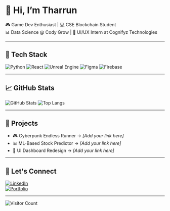 # 👋 Hi, I’m Tharrun

🎮 Game Dev Enthusiast | 💻 CSE Blockchain Student  
📊 Data Science @ Cody Grow | 🎨 UI/UX Intern at Cognifyz Technologies  

---

## 🔧 Tech Stack
![Python](https://img.shields.io/badge/-Python-3776AB?style=flat&logo=python&logoColor=white)
![React](https://img.shields.io/badge/-React-20232A?style=flat&logo=react)
![Unreal Engine](https://img.shields.io/badge/-Unreal%20Engine-0f0f0f?style=flat&logo=unreal-engine)
![Figma](https://img.shields.io/badge/-Figma-F24E1E?style=flat&logo=figma&logoColor=white)
![Firebase](https://img.shields.io/badge/-Firebase-FFCA28?style=flat&logo=firebase&logoColor=white)

---

## 📈 GitHub Stats
![GitHub Stats](https://github-readme-stats.vercel.app/api?username=Tharrun7&show_icons=true&theme=radical)
![Top Langs](https://github-readme-stats.vercel.app/api/top-langs/?username=Tharrun7&layout=compact&theme=radical)

---

## 🚀 Projects
- 🎮 Cyberpunk Endless Runner &rarr; _[Add your link here]_
- 📊 ML-Based Stock Predictor &rarr; _[Add your link here]_
- 🎨 UI Dashboard Redesign &rarr; _[Add your link here]_

---

## 🔗 Let's Connect

[![LinkedIn](https://img.shields.io/badge/-LinkedIn-blue?style=flat&logo=linkedin)](https://www.linkedin.com/in/t-s-tharrun-554869320/)  
[![Portfolio](https://img.shields.io/badge/-Portfolio-orange?style=flat&logo=web)](https://yourportfolio.com)

---

![Visitor Count](https://komarev.com/ghpvc/?username=Tharrun7&label=Visitors&color=0e75b6&style=flat)
